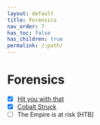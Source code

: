 ```yaml
---
layout: default
title: Forensics
nav_order: 7
has_toc: false
has_children: true
permalink: /:path/
---
```

# Forensics
- [x] [Hit you with that](Hit%20you%20with%20that/)
- [x] [Cobalt Struck](Cobalt%20Struck/)
- [ ] The Empire is at risk [HTB]
